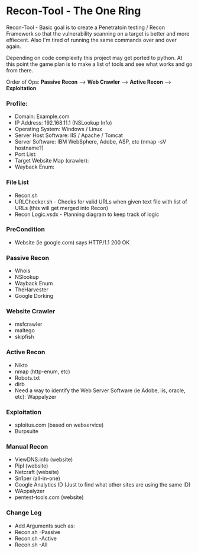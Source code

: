 # Recon-Tool - The One Ring

Recon-Tool - Basic goal is to create a Penetratoin testing / Recon Framework so that the vulnerability scanning on a target is better and more effiecent.  Also I'm tired of running the same commands over and over again.

Depending on code complexity this project may get ported to python.  At this point the game plan is to make a list of tools and see what works and go from there.

Order of Ops: **Passive Recon** --> **Web Crawler** --> **Active Recon** --> **Exploitation**

### Profile:
* Domain: Example.com
* IP Address: 192.168.11.1 (NSLookup Info)
* Operating System: Windows / Linux
* Server Host Software: IIS / Apache / Tomcat
* Server Software: IBM WebSphere, Adobe, ASP, etc (nmap -sV hostname?)
* Port List:
* Target Website Map (crawler):
* Wayback Enum:

### File List
* Recon.sh
* URLChecker.sh - Checks for valid URLs when given text file with list of URLs (this will get merged into Recon)
* Recon Logic.vsdx - Planning diagram to keep track of logic

### PreCondition
* Website (ie google.com) says HTTP/1.1 200 OK

### Passive Recon
* Whois
* NSlookup
* Wayback Enum
* TheHarvester
* Google Dorking

### Website Crawler
* msfcrawler
* maltego
* skipfish

### Active Recon
* Nikto
* nmap (http-enum, etc)
* Robots.txt
* dirb
* Need a way to identify the Web Server Software (ie Adobe, iis, oracle, etc): Wappalyzer

### Exploitation
* sploitus.com (based on webservice)
* Burpsuite

### Manual Recon
* ViewDNS.info (website)
* Pipl (website)
* Netcraft (website)
* Sn1per (all-in-one)
* Google Analytics ID (Just to find what other sites are using the same ID)
* WAppalyzer
* pentest-tools.com (website)

### Change Log
* Add Arguments such as:
* Recon.sh -Passive
* Recon.sh -Active
* Recon.sh -All
